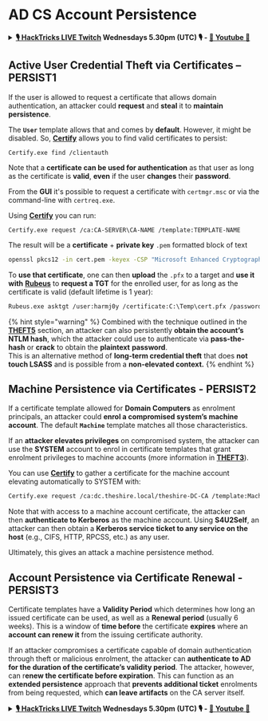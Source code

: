 # AD CS Account Persistence

<details>

<summary><strong><a href="https://www.twitch.tv/hacktricks_live/schedule">🎙️ HackTricks LIVE Twitch</a> Wednesdays 5.30pm (UTC) 🎙️ - <a href="https://www.youtube.com/@hacktricks_LIVE">🎥 Youtube 🎥</a></strong></summary>

- Do you work in a **cybersecurity company**? Do you want to see your **company advertised in HackTricks**? or do you want to have access to the **latest version of the PEASS or download HackTricks in PDF**? Check the [**SUBSCRIPTION PLANS**](https://github.com/sponsors/carlospolop)!

- Discover [**The PEASS Family**](https://opensea.io/collection/the-peass-family), our collection of exclusive [**NFTs**](https://opensea.io/collection/the-peass-family)

- Get the [**official PEASS & HackTricks swag**](https://peass.creator-spring.com)

- **Join the** [**💬**](https://emojipedia.org/speech-balloon/) [**Discord group**](https://discord.gg/hRep4RUj7f) or the [**telegram group**](https://t.me/peass) or **follow** me on **Twitter** [**🐦**](https://github.com/carlospolop/hacktricks/tree/7af18b62b3bdc423e11444677a6a73d4043511e9/\[https:/emojipedia.org/bird/README.md)[**@carlospolopm**](https://twitter.com/carlospolopm)**.**

- **Share your hacking tricks by submitting PRs to the [hacktricks repo](https://github.com/carlospolop/hacktricks) and [hacktricks-cloud repo](https://github.com/carlospolop/hacktricks-cloud)**.

</details>

## Active User Credential Theft via Certificates – PERSIST1

If the user is allowed to request a certificate that allows domain authentication, an attacker could **request** and **steal** it to **maintain** **persistence**.

The **`User`** template allows that and comes by **default**. However, it might be disabled. So, [**Certify**](https://github.com/GhostPack/Certify) allows you to find valid certificates to persist:

```
Certify.exe find /clientauth
```

Note that a **certificate can be used for authentication** as that user as long as the certificate is **valid**, **even** if the user **changes** their **password**.

From the **GUI** it's possible to request a certificate with `certmgr.msc` or via the command-line with `certreq.exe`.

Using [**Certify**](https://github.com/GhostPack/Certify) you can run:

```
Certify.exe request /ca:CA-SERVER\CA-NAME /template:TEMPLATE-NAME
```

The result will be a **certificate** + **private key** `.pem` formatted block of text

```bash
openssl pkcs12 -in cert.pem -keyex -CSP "Microsoft Enhanced Cryptographic Provider v1.0" -export -out cert.pfx
```

To **use that certificate**, one can then **upload** the `.pfx` to a target and **use it with** [**Rubeus**](https://github.com/GhostPack/Rubeus) to **request a TGT** for the enrolled user, for as long as the certificate is valid (default lifetime is 1 year):

```bash
Rubeus.exe asktgt /user:harmj0y /certificate:C:\Temp\cert.pfx /password:CertPass!
```

{% hint style="warning" %}
Combined with the technique outlined in the [**THEFT5**](certificate-theft.md#ntlm-credential-theft-via-pkinit-theft5) section, an attacker can also persistently **obtain the account’s NTLM hash**, which the attacker could use to authenticate via **pass-the-hash** or **crack** to obtain the **plaintext** **password**. \
This is an alternative method of **long-term credential theft** that does **not touch LSASS** and is possible from a **non-elevated context.**
{% endhint %}

## Machine Persistence via Certificates - PERSIST2

If a certificate template allowed for **Domain Computers** as enrolment principals, an attacker could **enrol a compromised system’s machine account**. The default **`Machine`** template matches all those characteristics.

If an **attacker elevates privileges** on compromised system, the attacker can use the **SYSTEM** account to enrol in certificate templates that grant enrolment privileges to machine accounts (more information in [**THEFT3**](certificate-theft.md#machine-certificate-theft-via-dpapi-theft3)).

You can use [**Certify**](https://github.com/GhostPack/Certify)  to  gather a certificate for the machine account elevating automatically to SYSTEM with:

```bash
Certify.exe request /ca:dc.theshire.local/theshire-DC-CA /template:Machine /machine
```

Note that with access to a machine account certificate, the attacker can then **authenticate to Kerberos** as the machine account. Using **S4U2Self**, an attacker can then obtain a **Kerberos service ticket to any service on the host** (e.g., CIFS, HTTP, RPCSS, etc.) as any user.

Ultimately, this gives an attack a machine persistence method.

## Account Persistence via Certificate Renewal - PERSIST3

Certificate templates have a **Validity Period** which determines how long an issued certificate can be used, as well as a **Renewal period** (usually 6 weeks). This is a window of **time before** the certificate **expires** where an **account can renew it** from the issuing certificate authority.

If an attacker compromises a certificate capable of domain authentication through theft or malicious enrolment, the attacker can **authenticate to AD for the duration of the certificate’s validity period**. The attacker, however, can r**enew the certificate before expiration**. This can function as an **extended persistence** approach that **prevents additional ticket** enrolments from being requested, which **can leave artifacts** on the CA server itself.

<details>

<summary><strong><a href="https://www.twitch.tv/hacktricks_live/schedule">🎙️ HackTricks LIVE Twitch</a> Wednesdays 5.30pm (UTC) 🎙️ - <a href="https://www.youtube.com/@hacktricks_LIVE">🎥 Youtube 🎥</a></strong></summary>

- Do you work in a **cybersecurity company**? Do you want to see your **company advertised in HackTricks**? or do you want to have access to the **latest version of the PEASS or download HackTricks in PDF**? Check the [**SUBSCRIPTION PLANS**](https://github.com/sponsors/carlospolop)!

- Discover [**The PEASS Family**](https://opensea.io/collection/the-peass-family), our collection of exclusive [**NFTs**](https://opensea.io/collection/the-peass-family)

- Get the [**official PEASS & HackTricks swag**](https://peass.creator-spring.com)

- **Join the** [**💬**](https://emojipedia.org/speech-balloon/) [**Discord group**](https://discord.gg/hRep4RUj7f) or the [**telegram group**](https://t.me/peass) or **follow** me on **Twitter** [**🐦**](https://github.com/carlospolop/hacktricks/tree/7af18b62b3bdc423e11444677a6a73d4043511e9/\[https:/emojipedia.org/bird/README.md)[**@carlospolopm**](https://twitter.com/carlospolopm)**.**

- **Share your hacking tricks by submitting PRs to the [hacktricks repo](https://github.com/carlospolop/hacktricks) and [hacktricks-cloud repo](https://github.com/carlospolop/hacktricks-cloud)**.

</details>
